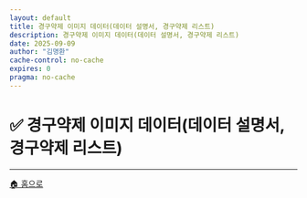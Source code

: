 ```yaml
---
layout: default
title: 경구약제 이미지 데이터(데이터 설명서, 경구약제 리스트)
description: 경구약제 이미지 데이터(데이터 설명서, 경구약제 리스트)
date: 2025-09-09
author: "김명환"
cache-control: no-cache
expires: 0
pragma: no-cache
---
```


# ✅ 경구약제 이미지 데이터(데이터 설명서, 경구약제 리스트)

<script>

{% assign cur_dir = "/경구약제이미지데이터/경구약제 이미지 데이터(데이터 설명서, 경구약제 리스트)/" %}
{% include cur_files.liquid %}
{% include page_values.html %}
{% include page_files.html %}

</script>

<div class="file-grid">
</div>

---

<div class="navigation-footer">
  <a href="{{- site.baseurl -}}/" class="nav-button home">
    <span class="nav-icon">🏠</span> 홈으로
  </a>
</div>